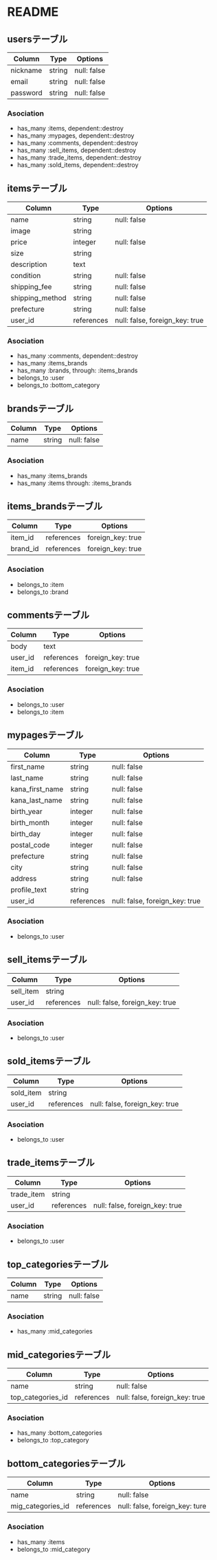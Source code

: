 # README

## usersテーブル
|Column|Type|Options|
|------|----|-------|
|nickname|string|null: false|
|email|string|null: false|
|password|string|null: false|

### Asociation
- has_many :items, dependent::destroy
- has_many :mypages, dependent::destroy
- has_many :comments, dependent::destroy
- has_many :sell_items, dependent::destroy
- has_many :trade_items, dependent::destroy
- has_many :sold_items, dependent::destroy


## itemsテーブル
|Column|Type|Options|
|------|----|-------|
|name|string|null: false|
|image|string||
|price|integer|null: false|
|size|string||
|description|text||
|condition|string|null: false|
|shipping_fee|string|null: false|
|shipping_method|string|null: false|
|prefecture|string|null: false|
|user_id|references|null: false, foreign_key: true|

### Asociation
- has_many :comments, dependent::destroy
- has_many :items_brands
- has_many :brands, through: :items_brands
- belongs_to :user
- belongs_to :bottom_category


## brandsテーブル
|Column|Type|Options|
|------|----|-------|
|name|string|null: false|

### Asociation
- has_many :items_brands
- has_many :items through: :items_brands


## items_brandsテーブル
|Column|Type|Options|
|------|----|-------|
|item_id|references|foreign_key: true|
|brand_id|references|foreign_key: true|

### Asociation
- belongs_to :item
- belongs_to :brand


## commentsテーブル
|Column|Type|Options|
|------|----|-------|
|body|text||
|user_id|references|foreign_key: true|
|item_id|references|foreign_key: true|

### Asociation
- belongs_to :user
- belongs_to :item


## mypagesテーブル
|Column|Type|Options|
|------|----|-------|
|first_name|string|null: false|
|last_name|string|null: false|
|kana_first_name|string|null: false|
|kana_last_name|string|null: false|
|birth_year|integer|null: false|
|birth_month|integer|null: false|
|birth_day|integer|null: false|
|postal_code|integer|null: false|
|prefecture|string|null: false|
|city|string|null: false|
|address|string|null: false|
|profile_text|string||
|user_id|references|null: false, foreign_key: true|

### Asociation
- belongs_to :user


## sell_itemsテーブル
|Column|Type|Options|
|------|----|-------|
|sell_item|string||
|user_id|references|null: false, foreign_key: true|

### Asociation
- belongs_to :user


## sold_itemsテーブル
|Column|Type|Options|
|------|----|-------|
|sold_item|string||
|user_id|references|null: false, foreign_key: true|

### Asociation
- belongs_to :user


## trade_itemsテーブル
|Column|Type|Options|
|------|----|-------|
|trade_item|string||
|user_id|references|null: false, foreign_key: true|

### Asociation
- belongs_to :user


## top_categoriesテーブル
|Column|Type|Options|
|------|----|-------|
|name|string|null: false|

### Asociation
- has_many :mid_categories


## mid_categoriesテーブル
|Column|Type|Options|
|------|----|-------|
|name|string|null: false|
|top_categories_id|references|null: false, foreign_key: true|

### Asociation
- has_many :bottom_categories
- belongs_to :top_category


## bottom_categoriesテーブル
|Column|Type|Options|
|------|----|-------|
|name|string|null: false|
|mig_categories_id|references|null: false, foreign_key: ture|

### Asociation
- has_many :items
- belongs_to :mid_category
